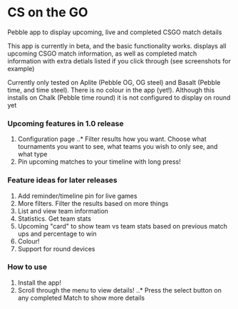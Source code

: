 # CS on the GO

Pebble app to display upcoming, live and completed CSGO match details

This app is currently in beta, and the basic functionality works. displays all upcoming CSGO match information,
as well as completed match information with extra detials listed if you click through (see screenshots for example)

Currently only tested on Aplite (Pebble OG, OG steel) and Basalt (Pebble time, and time steel). There is no colour in the app (yet!). Although this installs on Chalk (Pebble time round) it is not configured to display on round yet

### Upcoming features in 1.0 release
1. Configuration page
..* Filter results how you want. Choose what tournaments you want to see, what teams you wish to only see, and what type
2. Pin upcoming matches to your timeline with long press!

### Feature ideas for later releases
1. Add reminder/timeline pin for live games
2. More filters. Filter the results based on more things
4. List and view team information
3. Statistics. Get team stats
4. Upcoming "card" to show team vs team stats based on previous match ups and percentage to win
5. Colour!
6. Support for round devices

### How to use
1. Install the app!
2. Scroll through the menu to view details!
..* Press the select button on any completed Match to show more details

